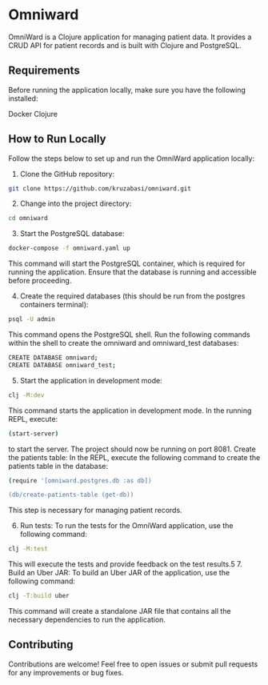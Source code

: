 # Omniward

OmniWard is a Clojure application for managing patient data. It provides a CRUD API for patient records and is built with Clojure and PostgreSQL.

## Requirements

Before running the application locally, make sure you have the following installed:

Docker
Clojure

## How to Run Locally

Follow the steps below to set up and run the OmniWard application locally:

1. Clone the GitHub repository:
```bash
git clone https://github.com/kruzabasi/omniward.git
```
2. Change into the project directory:
```bash
cd omniward
```
3. Start the PostgreSQL database:
```bash
docker-compose -f omniward.yaml up
```
This command will start the PostgreSQL container, which is required for running the application. Ensure that the database is running and accessible before proceeding.

4. Create the required databases (this should be run from the postgres containers terminal):
```bash
psql -U admin
```
This command opens the PostgreSQL shell. 
Run the following commands within the shell to create the omniward and omniward_test databases:
```bash
CREATE DATABASE omniward;
CREATE DATABASE omniward_test;
```
5. Start the application in development mode:
```bash
clj -M:dev
```
This command starts the application in development mode. 
In the running REPL, execute:
```bash
(start-server)
```
to start the server. The project should now be running on port 8081.
Create the patients table:
In the REPL, execute the following command to create the patients table in the database:
```bash
(require '[omniward.postgres.db :as db])

(db/create-patients-table (get-db))
```
This step is necessary for managing patient records.

6. Run tests:
To run the tests for the OmniWard application, use the following command:
```bash
clj -M:test
```
This will execute the tests and provide feedback on the test results.5
7. Build an Uber JAR:
To build an Uber JAR of the application, use the following command:
```bash
clj -T:build uber
```
This command will create a standalone JAR file that contains all the necessary dependencies to run the application.

## Contributing

Contributions are welcome! Feel free to open issues or submit pull requests for any improvements or bug fixes.